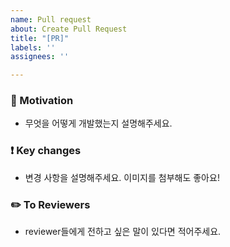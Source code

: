 ```yaml
---
name: Pull request
about: Create Pull Request
title: "[PR]"
labels: ''
assignees: ''

---
```


###  :speech_balloon: Motivation
* 무엇을 어떻게 개발했는지 설명해주세요.

### :exclamation: Key changes
* 변경 사항을 설명해주세요. 이미지를 첨부해도 좋아요!

###  :pencil2: To Reviewers
* reviewer들에게 전하고 싶은 말이 있다면 적어주세요.
